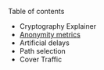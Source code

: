 Table of contents

- Cryptography Explainer
- [Anonymity metrics](https://github.com/hoprnet/hoprnet/issues/2209) 
- Artificial delays
- Path selection
- Cover Traffic
